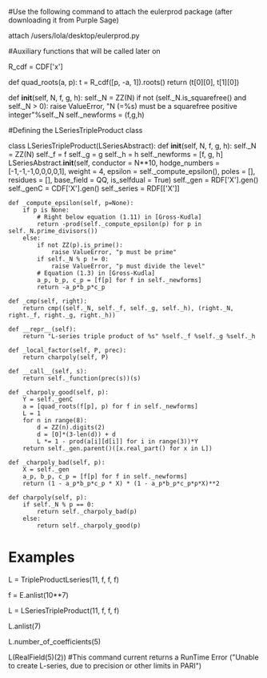 #Use the following command to attach the eulerprod package (after downloading it from Purple Sage)

attach /users/lola/desktop/eulerprod.py


#Auxiliary functions that will be called later on

R_cdf = CDF['x']

def quad_roots(a, p):
    t = R_cdf([p, -a, 1]).roots()
    return (t[0][0], t[1][0])


def __init__(self, N, f, g, h):
    self._N = ZZ(N)
    if not (self._N.is_squarefree() and self._N > 0):
        raise ValueError, "N (=%s) must be a squarefree positive integer"%self._N
    self._newforms = (f,g,h)


#Defining the LSeriesTripleProduct class

class LSeriesTripleProduct(LSeriesAbstract):
    def __init__(self, N, f, g, h):
        self._N = ZZ(N)
        self._f = f
        self._g = g
        self._h = h
        self._newforms = [f, g, h]
        LSeriesAbstract.__init__(self, conductor = N**10, hodge_numbers = [-1,-1,-1,0,0,0,0,1], weight = 4, epsilon = self._compute_epsilon(), poles = [], residues = [], base_field = QQ, is_selfdual = True)
        self._gen = RDF['X'].gen()
        self._genC = CDF['X'].gen()
        self._series = RDF[['X']]
    
    def _compute_epsilon(self, p=None):
        if p is None:
            # Right below equation (1.11) in [Gross-Kudla]
            return -prod(self._compute_epsilon(p) for p in self._N.prime_divisors())
        else:
            if not ZZ(p).is_prime():
                raise ValueError, "p must be prime"
            if self._N % p != 0:
                raise ValueError, "p must divide the level"
            # Equation (1.3) in [Gross-Kudla]
            a_p, b_p, c_p = [f[p] for f in self._newforms]
            return -a_p*b_p*c_p
    
    def _cmp(self, right):
        return cmp((self._N, self._f, self._g, self._h), (right._N, right._f, right._g, right._h))
        
    def __repr__(self):
        return "L-series triple product of %s" %self._f %self._g %self._h 
    
    def _local_factor(self, P, prec):
        return charpoly(self, P)
    
    def __call__(self, s):
        return self._function(prec(s))(s)  
        
    def _charpoly_good(self, p):
        Y = self._genC 
        a = [quad_roots(f[p], p) for f in self._newforms]
        L = 1
        for n in range(8):
            d = ZZ(n).digits(2)
            d = [0]*(3-len(d)) + d
            L *= 1 - prod(a[i][d[i]] for i in range(3))*Y
        return self._gen.parent()([x.real_part() for x in L])      
     
    def _charpoly_bad(self, p):
        X = self._gen
        a_p, b_p, c_p = [f[p] for f in self._newforms]
        return (1 - a_p*b_p*c_p * X) * (1 - a_p*b_p*c_p*p*X)**2
    
    def charpoly(self, p):
        if self._N % p == 0:
            return self._charpoly_bad(p)
        else:
            return self._charpoly_good(p)

# Examples

L = TripleProductLseries(11, f, f, f)

f = E.anlist(10**7)

L = LSeriesTripleProduct(11, f, f, f)

L.anlist(7)

L.number_of_coefficients(5)

L(RealField(5)(2)) #This command current returns a RunTime Error ("Unable to create L-series, due to precision or other limits in PARI")
